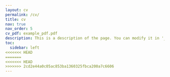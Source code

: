 ```yaml
---
layout: cv
permalink: /cv/
title: cv
nav: true
nav_order: 5
cv_pdf: example_pdf.pdf
description: This is a description of the page. You can modify it in '_pages/cv.md'. You can also change or remove the top pdf download button.
toc:
  sidebar: left
<<<<<<< HEAD
=======
<<<<<<< HEAD
>>>>>>> 2cd2e44a0c05ac853ba1360325fbca200a7c6606
---
```

